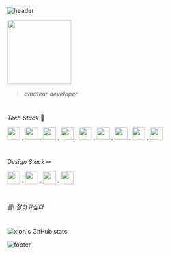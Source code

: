 ![header](https://capsule-render.vercel.app/api?type=waving&height=100&text=xion&fontAlign=95&fontAlignY=25&color=9d10f9&animation=twinkling&fontSize=20&fontColor=ffffff)

<img src="https://github.com/xion2664/icons/blob/main/palmtree_vaporwave.gif" width="150px">

> *amateur developer*

# 

*Tech Stack* 🔧

<img src="https://github.com/xion2664/icons/blob/main/c.svg" width="30px">  .  <img src="https://github.com/xion2664/icons/blob/main/c%2B%2B.svg" width="30px">  .  <img src="https://github.com/xion2664/icons/blob/main/java.svg" width="30px">  .  <img src="https://github.com/xion2664/icons/blob/main/python.svg" width="30px">  .  <img src="https://github.com/xion2664/icons/blob/main/html5.svg" width="30px">  .  <img src="https://github.com/xion2664/icons/blob/main/css3.svg" width="30px">  .  <img src="https://github.com/xion2664/icons/blob/main/js.svg" width="30px">  .  <img src="https://github.com/xion2664/icons/blob/main/mysql.svg" width="30px">  .  <img src="https://github.com/xion2664/icons/blob/main/opengl.svg" height="30px">

#

*Design Stack* ✏

<img src="https://github.com/xion2664/icons/blob/main/adobe%20photoshop.svg" width="30px">  ·  <img src="https://github.com/xion2664/icons/blob/main/adobe%20xd.svg" width="30px">  ·  <img src="https://github.com/xion2664/icons/blob/main/adobe%20premiere.svg" width="30px">  ·  <img src="https://github.com/xion2664/icons/blob/main/adobe%20illustrator.svg" width="30px">

#

*를! 잘하고싶다*

#

![xion's GitHub stats](https://github-readme-stats.vercel.app/api?username=xion2664&theme=midnight-purple&show_icons=true)

![footer](https://capsule-render.vercel.app/api?type=waving&height=100&fontAlign=70&fontAlignY=30&color=ff11ad&section=footer)
